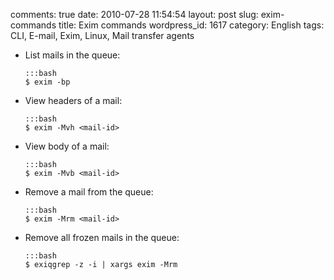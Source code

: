 comments: true
date: 2010-07-28 11:54:54
layout: post
slug: exim-commands
title: Exim commands
wordpress_id: 1617
category: English
tags: CLI, E-mail, Exim, Linux, Mail transfer agents

  * List mails in the queue:

        :::bash
        $ exim -bp

  * View headers of a mail:

        :::bash
        $ exim -Mvh <mail-id>

  * View body of a mail:

        :::bash
        $ exim -Mvb <mail-id>

  * Remove a mail from the queue:

        :::bash
        $ exim -Mrm <mail-id>

  * Remove all frozen mails in the queue:

        :::bash
        $ exiqgrep -z -i | xargs exim -Mrm

